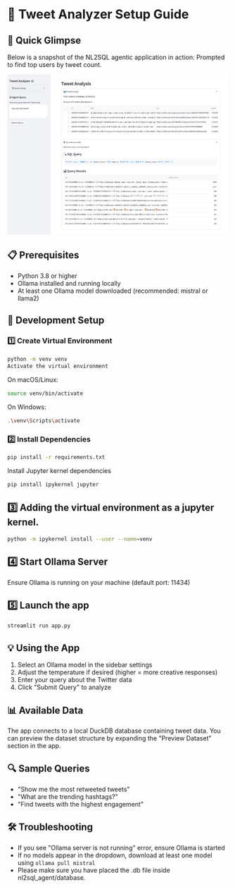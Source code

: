 
# 🤖 Tweet Analyzer Setup Guide

## 📸 Quick Glimpse

Below is a snapshot of the NL2SQL agentic application in action:
Prompted to find top users by tweet count.

![App Screenshot](./images/nl2sql.png)

## 📋 Prerequisites
- Python 3.8 or higher
- Ollama installed and running locally
- At least one Ollama model downloaded (recommended: mistral or llama2)

## 🚀 Development Setup

### 1️⃣ Create Virtual Environment
```bash
python -m venv venv
Activate the virtual environment
```

On macOS/Linux:
```bash
source venv/bin/activate
```
On Windows:
```bash
.\venv\Scripts\activate
```

### 2️⃣ Install Dependencies
```bash
pip install -r requirements.txt
```
Install Jupyter kernel dependencies
```bash
pip install ipykernel jupyter
```

## 3️⃣ Adding the virtual environment as a jupyter kernel.
```bash
python -m ipykernel install --user --name=venv
```

## 4️⃣ Start Ollama Server
Ensure Ollama is running on your machine (default port: 11434)

## 5️⃣ Launch the app
```bash
streamlit run app.py
```

## 💡 Using the App
1. Select an Ollama model in the sidebar settings
2. Adjust the temperature if desired (higher = more creative responses)
3. Enter your query about the Twitter data
4. Click "Submit Query" to analyze

## 📊 Available Data
The app connects to a local DuckDB database containing tweet data. You can preview the dataset structure by expanding the "Preview Dataset" section in the app.

## 🔍 Sample Queries
- "Show me the most retweeted tweets"
- "What are the trending hashtags?"
- "Find tweets with the highest engagement"

## 🛠️ Troubleshooting
- If you see "Ollama server is not running" error, ensure Ollama is started
- If no models appear in the dropdown, download at least one model using `ollama pull mistral`
- Please make sure you have placed the .db file inside nl2sql_agent/database. 